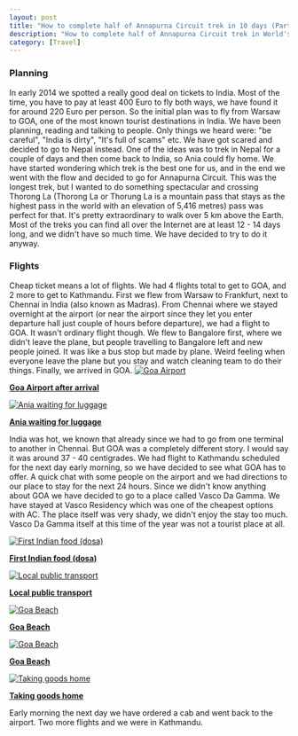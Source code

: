 ```yaml
---
layout: post
title: "How to complete half of Annapurna Circuit trek in 10 days (Part 2)"
description: "How to complete half of Annapurna Circuit trek in World's highest mountains in 10 days. Including crossing Thorong La pass, the highest tourist pass in the World."
category: [Travel]
--- 
```

<div id="content">
<h3>Planning</h3>
In early 2014 we spotted a really good deal on tickets to India. Most of the time, you have to pay at least 400 Euro to fly both ways, we have found it for around 220 Euro per person. So the initial plan was to fly from Warsaw to GOA, one of the most known tourist destinations in India. We have been planning, reading and talking to people. Only things we heard were: "be careful", "India is dirty", "It's full of scams" etc. We have got scared and decided to go to Nepal instead. One of the ideas was to trek in Nepal for a couple of days and then come back to India, so Ania could fly home. We have started wondering which trek is the best one for us, and in the end we went with the flow and decided to go for Annapurna Circuit. This was the longest trek, but I wanted to do something spectacular and crossing Thorong La (Thorong La or Thorung La is a mountain pass that stays as the highest pass in the world with an elevation of 5,416 metres) pass was perfect for that. It's pretty extraordinary to walk over 5 km above the Earth. Most of the treks you can find all over the Internet are at least 12 - 14 days long, and we didn't have so much time. We have decided to try to do it anyway. 

<h3>Flights</h3>
Cheap ticket means a lot of flights. We had 4 flights total to get to GOA, and 2 more to get to Kathmandu. First we flew from Warsaw to Frankfurt, next to Chennai in India (also known as Madras). From Chennai where we stayed overnight at the airport (or near the airport since they let you enter departure hall just couple of hours before departure), we had a flight to GOA. It wasn't ordinary flight though. We flew to Bangalore first, where we didn't leave the plane, but people travelling to Bangalore left and new people joined. It was like a bus stop but made by plane. Weird feeling when everyone leave the plane but you stay and watch cleaning team to do their things. Finally, we arrived in GOA.

<a data-gallery="goa" data-parent="#content" data-toggle="lightbox" href="/img/AnnapurnaCircuit/goaAirport.jpg" data-footer="Goa Airport after arrival">
    <img class="img-responsive center-block" src="/img/AnnapurnaCircuit/min.goaAirport.jpg" alt="Goa Airport" />
    <strong><p class="text-center">Goa Airport after arrival</p></strong>
</a>

<a data-gallery="goa" data-parent="#content" data-toggle="lightbox" href="/img/AnnapurnaCircuit/aniaWaitingForLuggage.jpg" data-footer="Ania waiting for luggage">
    <img class="img-responsive center-block" src="/img/AnnapurnaCircuit/min.aniaWaitingForLuggage.jpg" alt="Ania waiting for luggage" />
    <strong><p class="text-center">Ania waiting for luggage</p></strong>
</a>

India was hot, we known that already since we had to go from one terminal to another in Chennai. But GOA was a completely different story. I would say it was around 37 - 40 centigrades. We had flight to Kathmandu scheduled for the next day early morning, so we have decided to see what GOA has to offer. A quick chat with some people on the airport and we had directions to our place to stay for the next 24 hours. Since we didn't know anything about GOA we have decided to go to a place called Vasco Da Gamma. We have stayed at Vasco Residency which was one of the cheapest options with AC. The place itself was very shady, we didn't enjoy the stay too much. Vasco Da Gamma itself at this time of the year was not a tourist place at all.

<a data-gallery="goa" data-parent="#content" data-toggle="lightbox" href="/img/AnnapurnaCircuit/firstDosa.jpg" data-footer="First Indian food (dosa)">
    <img class="img-responsive center-block" src="/img/AnnapurnaCircuit/min.firstDosa.jpg" alt="First Indian food (dosa)" />
    <strong><p class="text-center">First Indian food (dosa)</p></strong>
</a>

<a data-gallery="goa" data-parent="#content" data-toggle="lightbox" href="/img/AnnapurnaCircuit/localPublicTransport.jpg" data-footer="Local public transport">
    <img class="img-responsive center-block" src="/img/AnnapurnaCircuit/min.localPublicTransport.jpg" alt="Local public transport" />
    <strong><p class="text-center">Local public transport</p></strong>
</a>

<a data-gallery="goa" data-parent="#content" data-toggle="lightbox" href="/img/AnnapurnaCircuit/goaBeach1.jpg" data-footer="Goa Beach">
    <img class="img-responsive center-block" src="/img/AnnapurnaCircuit/min.goaBeach1.jpg" alt="Goa Beach" />
    <strong><p class="text-center">Goa Beach</p></strong>
</a>

<a data-gallery="goa" data-parent data-toggle="lightbox" href="/img/AnnapurnaCircuit/goaBeach2.jpg" data-footer="Goa Beach">
    <img class="img-responsive center-block" src="/img/AnnapurnaCircuit/min.goaBeach2.jpg" alt="Goa Beach" />
    <strong><p class="text-center">Goa Beach</p></strong>
</a>

<a data-gallery="goa" data-parent="#content" data-toggle="lightbox" href="/img/AnnapurnaCircuit/transportHome.jpg" data-footer="Taking goods home">
    <img class="img-responsive center-block" src="/img/AnnapurnaCircuit/min.transportHome.jpg" alt="Taking goods home" />
    <strong><p class="text-center">Taking goods home</p></strong>
</a>

Early morning the next day we have ordered a cab and went back to the airport. Two more flights and we were in Kathmandu. 
</div>
